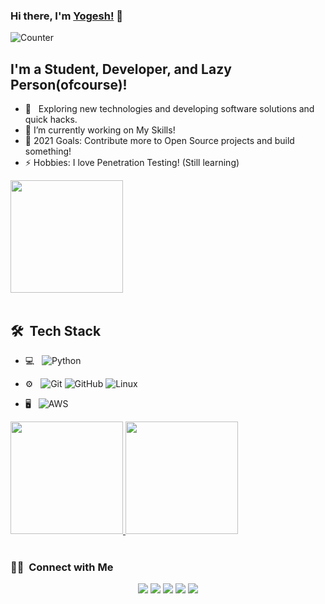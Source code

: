 
<!--
**yogeshnarayankar1999/yogeshnarayankar1999** is a ✨ _special_ ✨ repository because its `README.md` (this file) appears on your GitHub profile.

Here are some ideas to get you started:

- 🔭 I’m currently working on ...
- 🌱 I’m currently learning ...
- 👯 I’m looking to collaborate on ...
- 🤔 I’m looking for help with ...
- 💬 Ask me about ...
- 📫 How to reach me: ...
- 😄 Pronouns: ...
- ⚡ Fun fact: ...
-->

### Hi there, I'm [Yogesh!](https://yogeshnarayankar.me) 👋

![Counter](https://profile-counter.glitch.me/yogeshnarayankar1999/count.svg)


## I'm a Student, Developer, and Lazy Person(ofcourse)!

- 🤔 &nbsp; Exploring new technologies and developing software solutions and quick hacks.
- 🔭 I’m currently working on My Skills!
- 🥅 2021 Goals: Contribute more to Open Source projects and build something!
- ⚡ Hobbies: I love Penetration Testing! (Still learning)

<a href="https://github.com/yogeshnarayankar1999">
  <img height="180em" src="https://github-readme-streak-stats.herokuapp.com/?user=yogeshnarayankar1999&" />
</a>
<br>


<!-- ### Connect with me:

[<img align="left" alt="https://yogeshnarayankar.me" width="22px" src="https://raw.githubusercontent.com/iconic/open-iconic/master/svg/globe.svg" />][website]
[<img align="left" alt="Yogesh | Twitter" width="22px" src="https://cdn.jsdelivr.net/npm/simple-icons@v3/icons/twitter.svg" />][twitter]
[<img align="left" alt="Yogesh | LinkedIn" width="22px" src="https://cdn.jsdelivr.net/npm/simple-icons@v3/icons/linkedin.svg" />][linkedin]
[<img align="left" alt="Yogesh | Instagram" width="22px" src="https://cdn.jsdelivr.net/npm/simple-icons@v3/icons/instagram.svg" />][instagram]
[<img align="left" alt="Yogesh | GMail" width="22px" src="https://cdn.jsdelivr.net/npm/simple-icons@v3/icons/gmail.svg">][Gmail]


<br />

### Languages and Tools:

<img align="left" alt="C" width="26px" src="https://img.icons8.com/color/48/000000/c-programming.png" />

<img align="left" alt="HTML5" width="26px" src="https://raw.githubusercontent.com/github/explore/80688e429a7d4ef2fca1e82350fe8e3517d3494d/topics/html/html.png" />

<img align="left" alt="CSS3" width="26px" src="https://raw.githubusercontent.com/github/explore/80688e429a7d4ef2fca1e82350fe8e3517d3494d/topics/css/css.png" />

<img align="left" alt="Javascript" width="26px" src="https://raw.githubusercontent.com/github/explore/80688e429a7d4ef2fca1e82350fe8e3517d3494d/topics/javascript/javascript.png">

<img align="left" alt="Android" width="26px" src="https://raw.githubusercontent.com/github/explore/80688e429a7d4ef2fca1e82350fe8e3517d3494d/topics/android/android.png" />

<img align="left" alt="Visual Studio Code" width="26px" src="https://raw.githubusercontent.com/github/explore/80688e429a7d4ef2fca1e82350fe8e3517d3494d/topics/visual-studio-code/visual-studio-code.png" />

<img align="left" alt="Git" width="26px" src="https://img.icons8.com/color/48/000000/git.png" />

<img align="left" alt="GitHub" width="26px" src="https://raw.githubusercontent.com/github/explore/78df643247d429f6cc873026c0622819ad797942/topics/github/github.png" />

<img align="left" alt="Terminal" width="26px" src="https://raw.githubusercontent.com/github/explore/d92924b1d925bb134e308bd29c9de6c302ed3beb/topics/terminal/terminal.png" />

<img align="left" alt="Linux" width="26px" src="https://raw.githubusercontent.com/github/explore/80688e429a7d4ef2fca1e82350fe8e3517d3494d/topics/linux/linux.png">

<img align="left" alt="Python" width="26px" src="https://raw.githubusercontent.com/github/explore/80688e429a7d4ef2fca1e82350fe8e3517d3494d/topics/python/python.png">

<img align="left" alt="Electron" width="26px" src="https://raw.githubusercontent.com/github/explore/80688e429a7d4ef2fca1e82350fe8e3517d3494d/topics/electron/electron.png"> -->

<br />

## 🛠 &nbsp;Tech Stack

- 💻 &nbsp;
  ![Python](https://img.shields.io/badge/-Python-333333?style=flat&logo=python)
<!--   ![Shell Scripting](https://img.shields.io/badge/-Shell%20Scripting-333333?style=flat&logo=shell) -->
  <!-- ![R (Statistics)](https://img.shields.io/badge/-R-333333?style=flat&logo=R&logoColor=276DC3) -->
  <!-- ![Scala](https://img.shields.io/badge/-Scala-333333?style=flat&logo=scala) -->

<!-- - 🌐 &nbsp; -->
  <!-- ![HTML5](https://img.shields.io/badge/-HTML5-333333?style=flat&logo=HTML5) -->
  <!-- ![CSS](https://img.shields.io/badge/-CSS-333333?style=flat&logo=CSS3&logoColor=1572B6) -->
  <!-- ![JavaScript](https://img.shields.io/badge/-JavaScript-333333?style=flat&logo=javascript) -->
  <!-- ![Bootstrap](https://img.shields.io/badge/-Bootstrap-333333?style=flat&logo=bootstrap&logoColor=563D7C) -->
  <!-- ![Node.js](https://img.shields.io/badge/-Node.js-333333?style=flat&logo=node.js) -->
  <!-- ![React](https://img.shields.io/badge/-React-333333?style=flat&logo=react) -->

<!-- - 🛢 &nbsp; -->
  <!-- ![MySQL](https://img.shields.io/badge/-MySQL-333333?style=flat&logo=mysql) -->
  <!-- ![MongoDB](https://img.shields.io/badge/-MongoDB-333333?style=flat&logo=mongodb) -->

- ⚙️ &nbsp;
  ![Git](https://img.shields.io/badge/-Git-333333?style=flat&logo=git)
  ![GitHub](https://img.shields.io/badge/-GitHub-333333?style=flat&logo=github)
  ![Linux](https://img.shields.io/badge/-Linux-333333?style=flat&logo=linux)
<!--   ![Markdown](https://img.shields.io/badge/-Markdown-333333?style=flat&logo=markdown) -->
<!--   ![Jenkins](https://img.shields.io/badge/-Jenkins-333333?style=flat&logo=jenkins) -->
<!--   ![Docker](https://img.shields.io/badge/-Docker-333333?style=flat&logo=docker) -->
<!--   ![Kubernetes](https://img.shields.io/badge/-Kubernetes-333333?style=flat&logo=kubernetes) -->
<!--   ![Ansible](https://img.shields.io/badge/-Ansible-333333?style=flat&logo=ansible) -->
  <!-- ![Terraform](https://img.shields.io/badge/-Terraform-333333?style=flat&logo=terraform) -->
  <!-- ![Prometheus](https://img.shields.io/badge/-Prometheus-333333?style=flat&logo=prometheus) -->
  <!-- ![Puppet](https://img.shields.io/badge/-Puppet-333333?style=flat&logo=puppet) -->
  <!-- ![Chef](https://img.shields.io/badge/-Chef-333333?style=flat&logo=chef) -->
  <!-- ![Grafana](https://img.shields.io/badge/-Grafana-333333?style=flat&logo=grafana) -->

<!-- - 🔧 &nbsp;
  ![Dev Ops](https://img.shields.io/badge/-Dev%20Ops-333333)
  ![Big Data](https://img.shields.io/badge/-Big%20Data-333333)
  ![Eclipse](https://img.shields.io/badge/-Eclipse-333333?style=flat&logo=eclipse-ide&logoColor=2C2255) -->

- 🖥 &nbsp;
  ![AWS](https://img.shields.io/badge/-AWS-333333?style=flat&logo=amazon)
  <!-- ![Azure](https://img.shields.io/badge/-Azure-333333?style=flat&logo=microsoft) -->
  <!-- ![Google Cloud](https://img.shields.io/badge/-Google%20Cloud-333333?style=flat&logo=google) -->
  <!-- ![Open Stack](https://img.shields.io/badge/-Open%20Stack-333333?style=flat&logo=openstack) -->
  <!-- ![Salesforce](https://img.shields.io/badge/-Salesforce-333333?style=flat&logo=salesforce) -->


<a href="https://github.com/yogeshnarayankar1999">
  <img height="180em" src="https://github-readme-stats.vercel.app/api?username=yogeshnarayankar1999&theme=buefy&show_icons=true&count_private=true" />
  <img height="180em" src="https://github-readme-stats.vercel.app/api/top-langs/?username=yogeshnarayankar1999&theme=buefy&layout=compact" />
  <!--   <img height="137px"src="https://stackoverflow-card.vercel.app/?userID=11105653&theme=stackoverflow-light"/> -->
</a>

<br>
<br>

### 🤝🏻 &nbsp;Connect with Me

<p align="center">
<a href="https://www.linkedin.com/in/yogesh-narayankar-4ab2151a9/"><img src="https://img.shields.io/badge/-Yogesh%20Narayankar-0077B5?style=flat-square&logo=Linkedin&logoColor=white"/></a>
<a href="mailto:yogeshnarayan92@gmail.com"><img src="https://img.shields.io/badge/-yogeshnarayan92@gmail.com-D14836?style=flat-square&logo=Gmail&logoColor=white"/></a>
<a href="https://twitter.com/Ynarayankar"><img src="https://img.shields.io/badge/-@yogeshNarayankar-1769FF?style=flat-square&logo=twitter&logoColor=white"/></a>
<a href="https://instagram.com/yogeshlub"><img src="https://img.shields.io/badge/-@yogeshNarayankar-E4405F?style=flat-square&logo=Instagram&logoColor=white"/></a>
<a href="https://t.me/Decoder_3d"><img src="https://img.shields.io/badge/-@yogeshNarayankar-1877F2?style=flat-square&logo=Telegram&logoColor=white"/></a>
</p>




<!-- 
[website]: https://yogeshnarayankar.me
[twitter]: https://twitter.com/YNarayankar
[linkedin]: https://www.linkedin.com/in/yogesh-narayankar-4ab2151a9/
[instagram]: https://instagram.com/yogeshlub
[Gmail]: mailto:yogeshnarayan92@gmail.com -->


